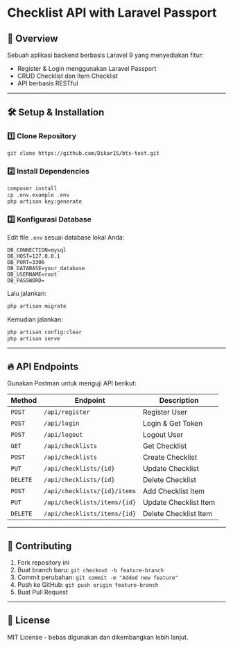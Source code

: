 # Checklist API with Laravel Passport

## 📌 Overview
Sebuah aplikasi backend berbasis Laravel 9 yang menyediakan fitur:
- Register & Login menggunakan Laravel Passport
- CRUD Checklist dan Item Checklist
- API berbasis RESTful

---

## 🛠️ Setup & Installation

### 1️⃣ Clone Repository
```sh
git clone https://github.com/Dikar15/bts-test.git
```

### 2️⃣ Install Dependencies
```sh
composer install
cp .env.example .env
php artisan key:generate
```

### 3️⃣ Konfigurasi Database
Edit file `.env` sesuai database lokal Anda:
```
DB_CONNECTION=mysql
DB_HOST=127.0.0.1
DB_PORT=3306
DB_DATABASE=your_database
DB_USERNAME=root
DB_PASSWORD=
```
Lalu jalankan:
```sh
php artisan migrate
```
Kemudian jalankan:
```sh
php artisan config:clear
php artisan serve
```

---

## 🔥 API Endpoints
Gunakan Postman untuk menguji API berikut:

| Method | Endpoint | Description |
|--------|---------|-------------|
| `POST` | `/api/register` | Register User |
| `POST` | `/api/login` | Login & Get Token |
| `POST` | `/api/logout` | Logout User |
| `GET` | `/api/checklists` | Get Checklist |
| `POST` | `/api/checklists` | Create Checklist |
| `PUT` | `/api/checklists/{id}` | Update Checklist |
| `DELETE` | `/api/checklists/{id}` | Delete Checklist |
| `POST` | `/api/checklists/{id}/items` | Add Checklist Item |
| `PUT` | `/api/checklists/items/{id}` | Update Checklist Item |
| `DELETE` | `/api/checklists/items/{id}` | Delete Checklist Item |

---

## 🚀 Contributing
1. Fork repository ini
2. Buat branch baru: `git checkout -b feature-branch`
3. Commit perubahan: `git commit -m "Added new feature"`
4. Push ke GitHub: `git push origin feature-branch`
5. Buat Pull Request

---

## 📄 License
MIT License - bebas digunakan dan dikembangkan lebih lanjut.
